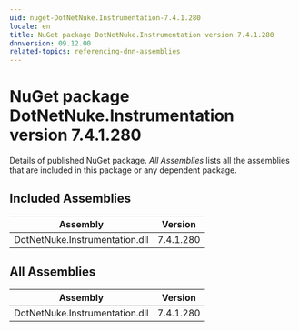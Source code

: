 ```yaml
---
uid: nuget-DotNetNuke.Instrumentation-7.4.1.280
locale: en
title: NuGet package DotNetNuke.Instrumentation version 7.4.1.280
dnnversion: 09.12.00
related-topics: referencing-dnn-assemblies
---
```


# NuGet package DotNetNuke.Instrumentation version 7.4.1.280
Details of published NuGet package.
*All Assemblies* lists all the assemblies that are included in this package or any dependent package.

## Included Assemblies

|Assembly|Version|
|---|---|
|DotNetNuke.Instrumentation.dll|7.4.1.280|

## All Assemblies

|Assembly|Version|
|---|---|
|DotNetNuke.Instrumentation.dll|7.4.1.280|

